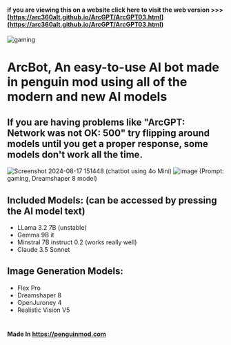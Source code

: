 #### if you are viewing this on a website click here to visit the web version >>> [https://arc360alt.github.io/ArcGPT/ArcGPT03.html](https://arc360alt.github.io/ArcGPT/ArcGPT03.html)
![gaming](https://github.com/user-attachments/assets/c447938d-83a7-47c6-a766-79dec071a25e)
# ArcBot, An easy-to-use AI bot made in penguin mod using all of the modern and new AI models 
## If you are having problems like "ArcGPT: Network was not OK: 500" try flipping around models until you get a proper response, some models don't work all the time.
![Screenshot 2024-08-17 151448](https://github.com/user-attachments/assets/c3cbf1f9-a4f2-4555-8072-7af28fea1031) (chatbot using 4o Mini)
![image](https://github.com/user-attachments/assets/a06f2379-22c2-410c-8435-b3bfe144e9b9) (Prompt: gaming, Dreamshaper 8 model)

## Included Models: (can be accessed by pressing the AI model text)
- LLama 3.2 7B (unstable)
- Gemma 9B it
- Minstral 7B instruct 0.2 (works really well)
- Claude 3.5 Sonnet

## Image Generation Models:
- Flex Pro
- Dreamshaper 8
- OpenJuroney 4
- Realistic Vision V5
#
#### **Made In** https://penguinmod.com
